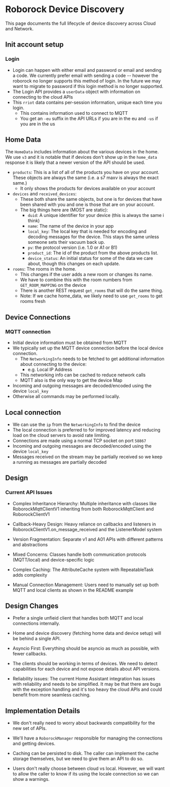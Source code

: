 # Roborock Device Discovery

This page documents the full lifecycle of device discovery across Cloud and Network.

## Init account setup

### Login

- Login can happen with either email and password or email and sending a code. We
  currently prefer email with sending a code -- however the roborock no longer
  supports this method of login. In the future we may want to migrate to password
  if this login method is no longer supported.
- The Login API provides a `userData` object with information on connecting to the cloud APIs
- This `rriot` data contains per-session information, unique each time you login.
  - This contains information used to connect to MQTT
  - You get an `-eu` suffix in the API URLs if you are in the eu and `-us` if you are in the us

## Home Data

The `HomeData` includes information about the various devices in the home. We use `v3`
and it is notable that if devices don't show up in the `home_data` response it is likely
that a newer version of the API should be used.

- `products`: This is a list of all of the products you have on your account. These objects are always the same (i.e. a s7 maxv is always the exact same.)
  - It only shows the products for devices available on your account
- `devices` and `received_devices`:
  - These both share the same objects, but one is for devices that have been shared with you and one is those that are on your account.
  - The big things here are (MOST are static):
    - `duid`: A unique identifier for your device (this is always the same i think)
    - `name`: The name of the device in your app
    - `local_key`: The local key that is needed for encoding and decoding messages for the device. This stays the same unless someone sets their vacuum back up.
    - `pv`: the protocol version (i.e. 1.0 or A1 or B1)
    - `product_id`: The id of the product from the above products list.
    - `device_status`: An initial status for some of the data we care about, though this changes on each update.
- `rooms`: The rooms in the home.
  - This changes if the user adds a new room or changes its name.
  - We have to combine this with the room numbers from `GET_ROOM_MAPPING` on the device
  - There is another REST request `get_rooms` that will do the same thing.
  - Note: If we cache home_data, we likely need to use `get_rooms` to get rooms fresh

## Device Connections

### MQTT connection

- Initial device information must be obtained from MQTT
- We typically set up the MQTT device connection before the local device connection.
  - The `NetworkingInfo` needs to be fetched to get additional information about connecting to the device:
    - e.g. Local IP Address
  - This networking info can be cached to reduce network calls
  - MQTT also is the only way to get the device Map
- Incoming and outgoing messages are decoded/encoded using the device `local_key`
- Otherwise all commands may be performed locally.

## Local connection

- We can use the `ip` from the `NetworkingInfo` to find the device
- The local connection is preferred to for improved latency and reducing load on the cloud servers to avoid rate limiting.
- Connections are made using a normal TCP socket on port `58867`
- Incoming and outgoing messages are decoded/encoded using the device `local_key`
- Messages received on the stream may be partially received so we keep a running as messages are partially decoded

## Design

### Current API Issues

- Complex Inheritance Hierarchy: Multiple inheritance with classes like RoborockMqttClientV1 inheriting from both RoborockMqttClient and RoborockClientV1

- Callback-Heavy Design: Heavy reliance on callbacks and listeners in RoborockClientV1.on_message_received and the ListenerModel system

- Version Fragmentation: Separate v1 and A01 APIs with different patterns and abstractions

- Mixed Concerns: Classes handle both communication protocols (MQTT/local) and device-specific logic

- Complex Caching: The AttributeCache system with RepeatableTask adds complexity

- Manual Connection Management: Users need to manually set up both MQTT and local clients as shown in the README example

## Design Changes

- Prefer a single unfieid client that handles both MQTT and local connections internally.

- Home and device discovery (fetching home data and device setup) will be behind a single API.

- Asyncio First: Everything should be asyncio as much as possible, with fewer callbacks.

- The clients should be working in terms of devices. We need to detect capabilities for each device and not expose details about API versions.

- Reliability issues: The current Home Assistant integration has issues with reliability and needs to be simplified. It may be that there are bugs with the exception handling and it's too heavy the cloud APIs and could benefit from more seamless caching.

## Implementation Details

- We don't really need to worry about backwards compatibility for the new set of APIs.

- We'll have a `RoborockManager` responsible for managing the connections and getting devices.

- Caching can be persisted to disk. The caller can implement the cache storage themselves, but we need to give them an API to do so.

- Users don't really choose between cloud vs local. However, we will want to allow the caller to know if its using the locale connection so we can show a warnings.
